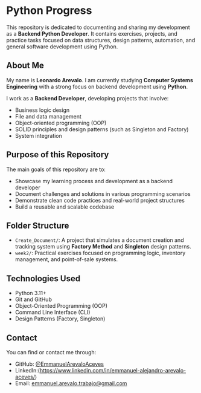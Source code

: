 # Python Progress

This repository is dedicated to documenting and sharing my development as a **Backend Python Developer**. It contains exercises, projects, and practice tasks focused on data structures, design patterns, automation, and general software development using Python.

## About Me

My name is **Leonardo Arevalo**. I am currently studying **Computer Systems Engineering** with a strong focus on backend development using **Python**.

I work as a **Backend Developer**, developing projects that involve:

- Business logic design
- File and data management
- Object-oriented programming (OOP)
- SOLID principles and design patterns (such as Singleton and Factory)
- System integration

## Purpose of this Repository

The main goals of this repository are to:

- Showcase my learning process and development as a backend developer
- Document challenges and solutions in various programming scenarios
- Demonstrate clean code practices and real-world project structures
- Build a reusable and scalable codebase

## Folder Structure

- `Create_Document/`: A project that simulates a document creation and tracking system using **Factory Method** and **Singleton** design patterns.
- `week2/`: Practical exercises focused on programming logic, inventory management, and point-of-sale systems.

## Technologies Used

- Python 3.11+
- Git and GitHub
- Object-Oriented Programming (OOP)
- Command Line Interface (CLI)
- Design Patterns (Factory, Singleton)

## Contact

You can find or contact me through:

- GitHub: [@EmmanuelArevaloAceves](https://github.com/EmmanuelArevaloAceves)
- LinkedIn:(https://www.linkedin.com/in/emmanuel-alejandro-arevalo-aceves/)
- Email: emmanuel.arevalo.trabajo@gmail.com
